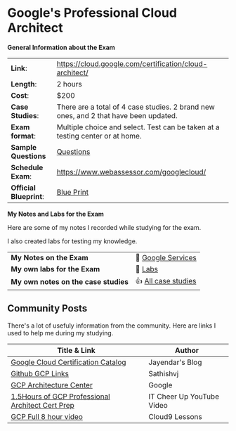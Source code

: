 # Google's Professional Cloud Architect

**General Information about the Exam**

|  |  |
|--|--|
| **Link**: | 	https://cloud.google.com/certification/cloud-architect/ |
| **Length**: | 2 hours |
| **Cost**: | $200
| **Case Studies**: | There are a total of 4 case studies. 2 brand new ones, and 2 that have been updated. |
| **Exam format**: | Multiple choice and select. Test can be taken at a testing center or at home. |
| **Sample Questions** | [Questions](https://cloud.google.com/certification/sample-questions/cloud-architect) |
| **Schedule Exam**: | https://www.webassessor.com/googlecloud/ |
| **Official Blueprint**: | [Blue Print](https://cloud.google.com/certification/guides/professional-cloud-architect)

**My Notes and Labs for the Exam**

Here are some of my notes I recorded while studying for the exam.

I also created labs for testing my knowledge.

|  |  |
|--|--|
| **My Notes on the Exam** | :notebook: [Google Services](./services) |
| **My own labs for the Exam** | :microscope: [Labs](./labs) |
| **My own notes on the case studies** | :+1: [All case studies](./case-studies)


## Community Posts

There's a lot of usefuly information from the community. Here are links I used to help me during my studying.

| Title & Link | Author |
| ------------ | ------ |
| [Google Cloud Certification Catalog](https://jayendrapatil.com/#Google_Cloud_Certification_Catalog) | Jayendar's Blog |
| [Github GCP Links](https://github.com/sathishvj/awesome-gcp-certifications) | Sathishvj |
| [GCP Architecture Center](https://cloud.google.com/solutions) | Google |
| [1.5Hours of GCP Professional Architect Cert Prep](https://www.youtube.com/watch?v=2DydzKPGlhI) | IT Cheer Up YouTube Video |
| [GCP Full 8 hour video](https://www.youtube.com/watch?v=MgNBh1vtncU) | Cloud9 Lessons |